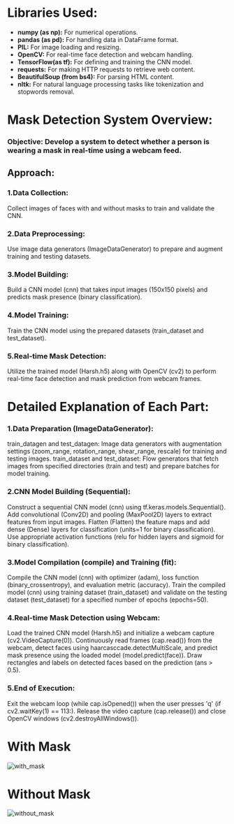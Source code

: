 # Libraries Used:
* **numpy (as np):** For numerical operations.
* **pandas (as pd):** For handling data in DataFrame format.
* **PIL:** For image loading and resizing.
* **OpenCV:** For real-time face detection and webcam handling.
* **TensorFlow(as tf):** For defining and training the CNN model.
* **requests:** For making HTTP requests to retrieve web content.
* **BeautifulSoup (from bs4):** For parsing HTML content.
* **nltk:** For natural language processing tasks like tokenization and stopwords removal.



# Mask Detection System Overview:
### Objective: Develop a system to detect whether a person is wearing a mask in real-time using a webcam feed.
## Approach:
### 1.Data Collection: 
Collect images of faces with and without masks to train and validate the CNN.
### 2.Data Preprocessing:
Use image data generators (ImageDataGenerator) to prepare and augment training and testing datasets.
### 3.Model Building:
Build a CNN model (cnn) that takes input images (150x150 pixels) and predicts mask presence (binary classification).
### 4.Model Training:
Train the CNN model using the prepared datasets (train_dataset and test_dataset).
### 5.Real-time Mask Detection:
Utilize the trained model (Harsh.h5) along with OpenCV (cv2) to perform real-time face detection and mask prediction from webcam frames.


# Detailed Explanation of Each Part:
### 1.Data Preparation (ImageDataGenerator):
train_datagen and test_datagen: Image data generators with augmentation settings (zoom_range, rotation_range, shear_range, rescale) for training and testing images.
train_dataset and test_dataset: Flow generators that fetch images from specified directories (train and test) and prepare batches for model training.
### 2.CNN Model Building (Sequential):
Construct a sequential CNN model (cnn) using tf.keras.models.Sequential().
Add convolutional (Conv2D) and pooling (MaxPool2D) layers to extract features from input images.
Flatten (Flatten) the feature maps and add dense (Dense) layers for classification (units=1 for binary classification).
Use appropriate activation functions (relu for hidden layers and sigmoid for binary classification).
### 3.Model Compilation (compile) and Training (fit):
Compile the CNN model (cnn) with optimizer (adam), loss function (binary_crossentropy), and evaluation metric (accuracy).
Train the compiled model (cnn) using training dataset (train_dataset) and validate on the testing dataset (test_dataset) for a specified number of epochs (epochs=50).
### 4.Real-time Mask Detection using Webcam:
Load the trained CNN model (Harsh.h5) and initialize a webcam capture (cv2.VideoCapture(0)).
Continuously read frames (cap.read()) from the webcam, detect faces using haarcasccade.detectMultiScale, and predict mask presence using the loaded model (model.predict(face)).
Draw rectangles and labels on detected faces based on the prediction (ans > 0.5).
### 5.End of Execution:
Exit the webcam loop (while cap.isOpened()) when the user presses 'q' (if cv2.waitKey(1) == 113:).
Release the video capture (cap.release()) and close OpenCV windows (cv2.destroyAllWindows()).


# With Mask
![with_mask](https://github.com/harsh-118/Mask_Detection/assets/166591573/65a176b9-e76e-491b-b8e8-df8d1ee960e0)

# Without Mask
![without_mask](https://github.com/harsh-118/Mask_Detection/assets/166591573/d45e0a14-2076-4128-8dab-2297eef39e88)
